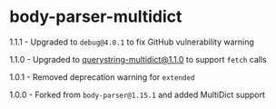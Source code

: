 # body-parser-multidict
1.1.1 - Upgraded to `debug@4.0.1` to fix GitHub vulnerability warning

1.1.0 - Upgraded to querystring-multidict@1.1.0 to support `fetch` calls

1.0.1 - Removed deprecation warning for `extended`

1.0.0 - Forked from `body-parser@1.15.1` and added MultiDict support
